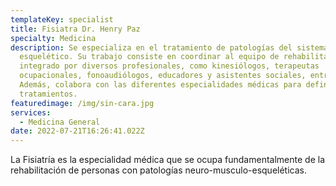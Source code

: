 ```yaml
---
templateKey: specialist
title: Fisiatra Dr. Henry Paz
specialty: Medicina
description: Se especializa en el tratamiento de patologías del sistema músculo
  esquelético. Su trabajo consiste en coordinar al equipo de rehabilitación
  integrado por diversos profesionales, como kinesiólogos, terapeutas
  ocupacionales, fonoaudiólogos, educadores y asistentes sociales, entre otros.
  Además, colabora con las diferentes especialidades médicas para definir los
  tratamientos.
featuredimage: /img/sin-cara.jpg
services:
  - Medicina General
date: 2022-07-21T16:26:41.022Z
---
```

<!--StartFragment-->

La Fisiatría es la especialidad médica que se ocupa fundamentalmente de la rehabilitación de personas con patologías neuro-musculo-esqueléticas.

<!--EndFragment-->